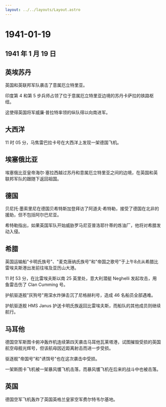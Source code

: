 ```yaml
---
layout: ../../layouts/Layout.astro
---
```


# 1941-01-19

## 1941 年 1 月 19 日

## 英埃苏丹

英国和英联邦军队袭击了意属厄立特里亚。

印度第 4 和第 5
步兵师占领了位于意属厄立特里亚边境的苏丹卡萨拉的铁路枢纽。

这使得英国将军威廉·普拉特率领的纵队得以向南进军。

## 大西洋

11 时 05 分，马焦雷巴拉卡号在大西洋上发现一架德国飞机。

## 埃塞俄比亚

埃塞俄比亚皇帝海尔·塞拉西越过苏丹和意属厄立特里亚之间的边境，在英国和英联邦军队的跟随下返回祖国。

## 德国

贝尼托·墨索里尼在德国贝希特斯加登拜访了阿道夫·希特勒，接受了德国在北非的援助，但不包括阿尔巴尼亚。

希特勒指出，如果英国军队开始威胁罗马尼亚普洛耶什蒂的炼油厂，他将对希腊发动入侵。

## 希腊

英国运输船"卡明氏族号"、"麦克唐纳氏族号"和"帝国之歌号"于上午8点从希腊比雷埃夫斯港出发前往埃及亚历山大港。

11 时 53 分，在比雷埃夫斯以南 25 英里处，意大利潜艇 Neghelli
发起攻击，用鱼雷击伤了 Clan Cumming 号。

护航驱逐舰"灰狗号"用深水炸弹击沉了尼格赫利号，造成 46 名船员全部遇难。

护航驱逐舰 HMS Janus
护送卡明氏族返回比雷埃夫斯，而船队的其他成员则继续航行。

## 马耳他

德国空军斯图卡俯冲轰炸机连续第四天袭击马耳他瓦莱塔港，试图摧毁受损的英国航空母舰光辉号，但该航母因近距离射击而进一步受损。

驱逐舰"帝国号"和"诱饵号"也在这次袭击中受损。

一架斯图卡飞机被一架暴风鹱飞机击落，而暴风鹱飞机在后来的战斗中也被击落。

## 英国

德国空军飞机轰炸了英国英格兰皇家空军费尔特韦尔基地。